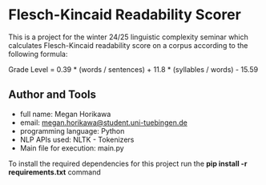 # Flesch-Kincaid Readability Scorer
This is a project for the winter 24/25 linguistic complexity seminar which calculates Flesch-Kincaid readability score on a corpus according to the following formula:

Grade Level = 0.39 * (words / sentences) + 11.8 * (syllables / words) - 15.59

## Author and Tools 
- full name: Megan Horikawa
- email: megan.horikawa@student.uni-tuebingen.de
- programming language: Python
- NLP APIs used: NLTK - Tokenizers
- Main file for execution: main.py

To install the required dependencies for this project run the **pip install -r requirements.txt** command
